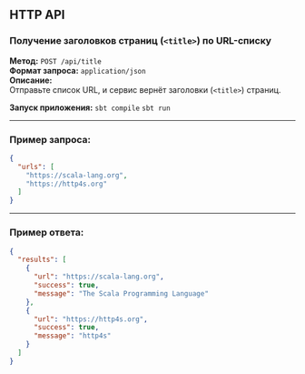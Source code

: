 ##  HTTP API

### Получение заголовков страниц (`<title>`) по URL-списку
**Метод:** `POST /api/title`  
**Формат запроса:** `application/json`  
**Описание:**  
Отправьте список URL, и сервис вернёт заголовки (`<title>`) страниц.

**Запуск приложения:**
`sbt compile`
`sbt run`

---

### Пример запроса:
```json
{
  "urls": [
    "https://scala-lang.org",
    "https://http4s.org"
  ]
}
```

---

### Пример ответа:
```json
{
  "results": [
    {
      "url": "https://scala-lang.org",
      "success": true,
      "message": "The Scala Programming Language"
    },
    {
      "url": "https://http4s.org",
      "success": true,
      "message": "http4s"
    }
  ]
}
```